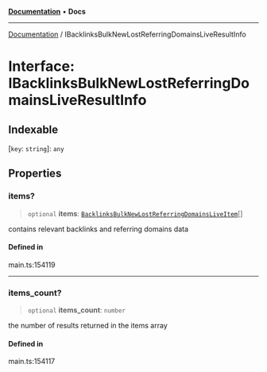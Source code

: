 [**Documentation**](../README.md) • **Docs**

***

[Documentation](../globals.md) / IBacklinksBulkNewLostReferringDomainsLiveResultInfo

# Interface: IBacklinksBulkNewLostReferringDomainsLiveResultInfo

## Indexable

 \[`key`: `string`\]: `any`

## Properties

### items?

> `optional` **items**: [`BacklinksBulkNewLostReferringDomainsLiveItem`](../classes/BacklinksBulkNewLostReferringDomainsLiveItem.md)[]

contains relevant backlinks and referring domains data

#### Defined in

main.ts:154119

***

### items\_count?

> `optional` **items\_count**: `number`

the number of results returned in the items array

#### Defined in

main.ts:154117
